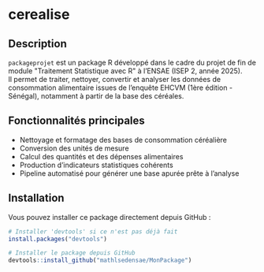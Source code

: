 # cerealise

## Description

`packageprojet` est un package R développé dans le cadre du projet de fin de module "Traitement Statistique avec R" à l’ENSAE (ISEP 2, année 2025).  
Il permet de traiter, nettoyer, convertir et analyser les données de consommation alimentaire issues de l’enquête EHCVM (1ère édition - Sénégal), notamment à partir de la base des céréales.

## Fonctionnalités principales

- Nettoyage et formatage des bases de consommation céréalière
- Conversion des unités de mesure
- Calcul des quantités et des dépenses alimentaires
- Production d’indicateurs statistiques cohérents
- Pipeline automatisé pour générer une base apurée prête à l’analyse

## Installation

Vous pouvez installer ce package directement depuis GitHub :

```r
# Installer 'devtools' si ce n'est pas déjà fait
install.packages("devtools")

# Installer le package depuis GitHub
devtools::install_github("mathlsedensae/MonPackage")
